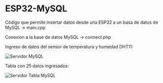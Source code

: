 # ESP32-MySQL

Código que permite insertar datos desde una ESP32 a un basa de datos de MySQL -> main.cpp

Conexion a la base de datos MySQL -> connect.php

Ingreso de datos del sensor de temperatura y humedad DHT11:

![Servidor MySQL](https://user-images.githubusercontent.com/90351946/197593971-9b1a586d-6e5a-4d81-907b-23f06a6c0a7d.JPG)

Tabla con 25 datos ingresados:

![Servidor Tabla MySQL](https://user-images.githubusercontent.com/90351946/197594062-04469dcf-01bb-456b-a38f-16a390454c16.JPG)
